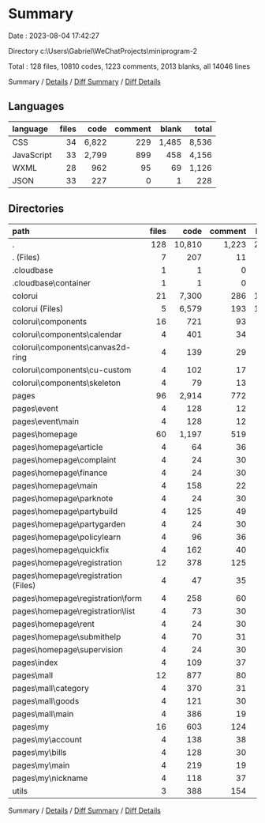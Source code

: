 # Summary

Date : 2023-08-04 17:42:27

Directory c:\\Users\\Gabriel\\WeChatProjects\\miniprogram-2

Total : 128 files,  10810 codes, 1223 comments, 2013 blanks, all 14046 lines

Summary / [Details](details.md) / [Diff Summary](diff.md) / [Diff Details](diff-details.md)

## Languages
| language | files | code | comment | blank | total |
| :--- | ---: | ---: | ---: | ---: | ---: |
| CSS | 34 | 6,822 | 229 | 1,485 | 8,536 |
| JavaScript | 33 | 2,799 | 899 | 458 | 4,156 |
| WXML | 28 | 962 | 95 | 69 | 1,126 |
| JSON | 33 | 227 | 0 | 1 | 228 |

## Directories
| path | files | code | comment | blank | total |
| :--- | ---: | ---: | ---: | ---: | ---: |
| . | 128 | 10,810 | 1,223 | 2,013 | 14,046 |
| . (Files) | 7 | 207 | 11 | 10 | 228 |
| .cloudbase | 1 | 1 | 0 | 0 | 1 |
| .cloudbase\\container | 1 | 1 | 0 | 0 | 1 |
| colorui | 21 | 7,300 | 286 | 1,497 | 9,083 |
| colorui (Files) | 5 | 6,579 | 193 | 1,443 | 8,215 |
| colorui\\components | 16 | 721 | 93 | 54 | 868 |
| colorui\\components\\calendar | 4 | 401 | 34 | 34 | 469 |
| colorui\\components\\canvas2d-ring | 4 | 139 | 29 | 5 | 173 |
| colorui\\components\\cu-custom | 4 | 102 | 17 | 3 | 122 |
| colorui\\components\\skeleton | 4 | 79 | 13 | 12 | 104 |
| pages | 96 | 2,914 | 772 | 460 | 4,146 |
| pages\\event | 4 | 128 | 12 | 10 | 150 |
| pages\\event\\main | 4 | 128 | 12 | 10 | 150 |
| pages\\homepage | 60 | 1,197 | 519 | 304 | 2,020 |
| pages\\homepage\\article | 4 | 64 | 36 | 28 | 128 |
| pages\\homepage\\complaint | 4 | 24 | 30 | 19 | 73 |
| pages\\homepage\\finance | 4 | 24 | 30 | 19 | 73 |
| pages\\homepage\\main | 4 | 158 | 22 | 8 | 188 |
| pages\\homepage\\parknote | 4 | 24 | 30 | 19 | 73 |
| pages\\homepage\\partybuild | 4 | 125 | 49 | 19 | 193 |
| pages\\homepage\\partygarden | 4 | 24 | 30 | 19 | 73 |
| pages\\homepage\\policylearn | 4 | 96 | 36 | 23 | 155 |
| pages\\homepage\\quickfix | 4 | 162 | 40 | 21 | 223 |
| pages\\homepage\\registration | 12 | 378 | 125 | 73 | 576 |
| pages\\homepage\\registration (Files) | 4 | 47 | 35 | 20 | 102 |
| pages\\homepage\\registration\\form | 4 | 258 | 60 | 27 | 345 |
| pages\\homepage\\registration\\list | 4 | 73 | 30 | 26 | 129 |
| pages\\homepage\\rent | 4 | 24 | 30 | 19 | 73 |
| pages\\homepage\\submithelp | 4 | 70 | 31 | 18 | 119 |
| pages\\homepage\\supervision | 4 | 24 | 30 | 19 | 73 |
| pages\\index | 4 | 109 | 37 | 19 | 165 |
| pages\\mall | 12 | 877 | 80 | 53 | 1,010 |
| pages\\mall\\category | 4 | 370 | 31 | 20 | 421 |
| pages\\mall\\goods | 4 | 121 | 30 | 27 | 178 |
| pages\\mall\\main | 4 | 386 | 19 | 6 | 411 |
| pages\\my | 16 | 603 | 124 | 74 | 801 |
| pages\\my\\account | 4 | 138 | 38 | 17 | 193 |
| pages\\my\\bills | 4 | 128 | 30 | 23 | 181 |
| pages\\my\\main | 4 | 219 | 19 | 9 | 247 |
| pages\\my\\nickname | 4 | 118 | 37 | 25 | 180 |
| utils | 3 | 388 | 154 | 46 | 588 |

Summary / [Details](details.md) / [Diff Summary](diff.md) / [Diff Details](diff-details.md)